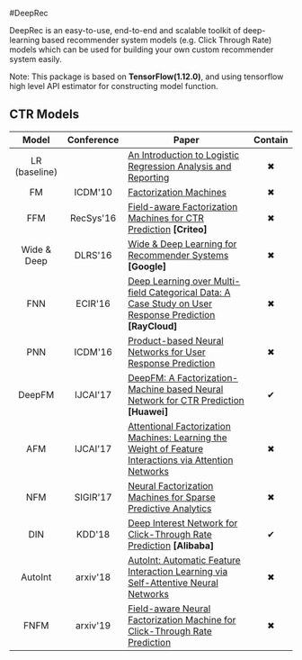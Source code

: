 #DeepRec

DeepRec is an easy-to-use, end-to-end and scalable toolkit of deep-learning based recommender system models (e.g. Click Through Rate) models which can be used for building your own custom recommender system easily.

Note: This package is based on **TensorFlow(1.12.0)**, and using tensorflow high level API estimator for constructing model function.



## CTR Models

|     Model     | Conference | Paper                                                        | Contain |
| :-----------: | :--------: | ------------------------------------------------------------ | :-----: |
| LR (baseline) |            | [An Introduction to Logistic Regression Analysis and Reporting](https://datajobs.com/data-science-repo/Logistic-Regression-[Peng-et-al].pdf) |    ✖    |
|      FM       |  ICDM'10   | [Factorization Machines](https://www.csie.ntu.edu.tw/~b97053/paper/Rendle2010FM.pdf) |    ✖   |
|      FFM      | RecSys'16  | [Field-aware Factorization Machines for CTR Prediction](https://www.csie.ntu.edu.tw/~cjlin/papers/ffm.pdf) **[Criteo]** |    ✖    |
|  Wide & Deep  |  DLRS'16   | [Wide & Deep Learning for Recommender Systems](https://arxiv.org/pdf/1606.07792.pdf) **[Google]** |    ✖    |
|      FNN      |  ECIR'16   | [Deep Learning over Multi-field Categorical Data: A Case Study on User Response Prediction](https://arxiv.org/abs/1601.02376) **[RayCloud]** |    ✖    |
|      PNN      |  ICDM'16   | [Product-based Neural Networks for User Response Prediction](https://arxiv.org/pdf/1611.00144.pdf) |    ✖    |
|    DeepFM     |  IJCAI'17  | [DeepFM: A Factorization-Machine based Neural Network for CTR Prediction](https://www.ijcai.org/proceedings/2017/0239.pdf) **[Huawei]** |    ✔    |
|      AFM      |  IJCAI'17  | [Attentional Factorization Machines: Learning the Weight of Feature Interactions via Attention Networks](https://www.ijcai.org/proceedings/2017/0435.pdf) |    ✖    |
|      NFM      |  SIGIR'17  | [Neural Factorization Machines for Sparse Predictive Analytics](https://arxiv.org/pdf/1708.05027.pdf) |    ✖    |
|      DIN      |   KDD'18   | [Deep Interest Network for Click-Through Rate Prediction](https://arxiv.org/pdf/1706.06978.pdf) **[Alibaba]** |    ✔    |
|    AutoInt    |  arxiv'18  | [AutoInt: Automatic Feature Interaction Learning via Self-Attentive Neural Networks](https://arxiv.org/pdf/1810.11921.pdf) |    ✖    |
|     FNFM      |  arxiv'19  | [Field-aware Neural Factorization Machine for Click-Through Rate Prediction](https://arxiv.org/pdf/1902.09096.pdf) |    ✖    |



